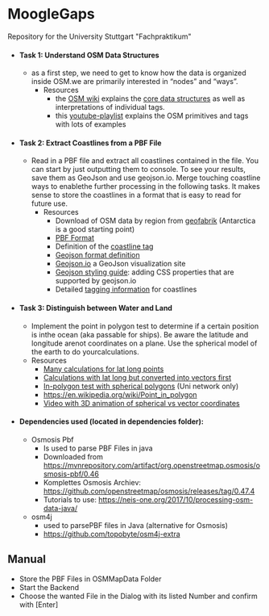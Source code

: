 # MoogleGaps
Repository for the University Stuttgart "Fachpraktikum"

- #### Task 1: Understand OSM Data Structures
    - as a first step, we need to get to know how the data is organized inside OSM.we are primarily interested in “nodes” and “ways”.
        - Resources
            - the [OSM wiki](https://wiki.openstreetmap.org/wiki/Main_page) explains the [core data structures](https://wiki.openstreetmap.org/wiki/Elements) as well as interpretations of individual tags.
            - this [youtube-playlist](https://www.youtube.com/playlist?list=PLCE6296A33CF47955) explains the OSM primitives and tags with lots of examples
- #### Task 2: Extract Coastlines from a PBF File
    - Read in a PBF file and extract all coastlines contained in the file. You can start by just outputting them to console.  To see your results, save them as GeoJson and use geojson.io. Merge touching coastline ways to enablethe further processing in the following tasks. It makes sense to store the coastlines in a format that is easy to read for future use.
        - Resources
            - Download of OSM data by region from [geofabrik](https://download.geofabrik.de/index.html) (Antarctica is a good starting point)
            - [PBF Format](https://wiki.openstreetmap.org/wiki/PBF_Format)
            - Definition of the [coastline tag](https://wiki.openstreetmap.org/wiki/Coastline)
            - [Geojson format definition](https://geojson.org/)
            - [Geojson.io](http://geojson.io) a GeoJson visualization site
            - [Geojson styling guide](https://github.com/mapbox/simplestyle-spec/tree/master/1.1.0): adding CSS properties that are supported by geojson.io
            - Detailed [tagging information](https://wiki.openstreetmap.org/wiki/Tag:natural%3Dcoastline) for coastlines
 
- #### Task 3: Distinguish between Water and Land
     - Implement the point in polygon test to determine if a certain position is inthe ocean (aka passable for ships). Be aware the latitude and longitude arenot coordinates on a plane. Use the spherical model of the earth to do yourcalculations.
     - Resources
        - [Many calculations for lat long points](http://www.movable-type.co.uk/scripts/latlong.html)
        - [Calculations with lat long but converted into vectors first](http://www.movable-type.co.uk/scripts/latlong-vectors.html)
        - [In-polygon test with spherical polygons](https://link.springer.com/article/10.1007/BF00894449) (Uni network only)
        - https://en.wikipedia.org/wiki/Point_in_polygon
        - [Video with 3D animation of spherical vs vector coordinates](https://www.youtube.com/watch?v=FDyenWWlPdU)            
            

- #### Dependencies used (located in dependencies folder):
    - Osmosis Pbf
        - Is used to parse PBF Files in java
        - Downloaded from https://mvnrepository.com/artifact/org.openstreetmap.osmosis/osmosis-pbf/0.46
        - Komplettes Osmosis Archiev: https://github.com/openstreetmap/osmosis/releases/tag/0.47.4
        - Tutorials to use: https://neis-one.org/2017/10/processing-osm-data-java/
    - osm4j
        - used to parsePBF files in Java (alternative for Osmosis)
        - https://github.com/topobyte/osm4j-extra
        
        
        
## Manual
- Store the PBF Files in OSMMapData Folder
- Start the Backend
- Choose the wanted File in the Dialog with its listed Number and confirm with [Enter]